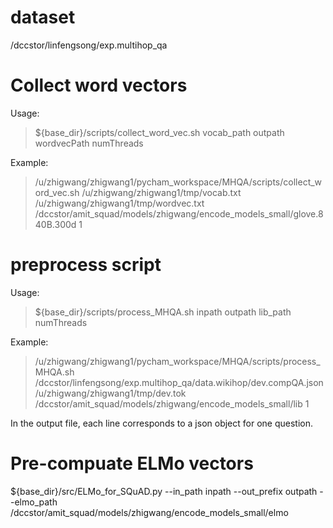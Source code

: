 # dataset
/dccstor/linfengsong/exp.multihop_qa

# Collect word vectors
Usage: 
> ${base_dir}/scripts/collect_word_vec.sh vocab_path outpath wordvecPath numThreads

Example:
> /u/zhigwang/zhigwang1/pycham_workspace/MHQA/scripts/collect_word_vec.sh /u/zhigwang/zhigwang1/tmp/vocab.txt /u/zhigwang/zhigwang1/tmp/wordvec.txt /dccstor/amit_squad/models/zhigwang/encode_models_small/glove.840B.300d 1



# preprocess script
Usage: 
> ${base_dir}/scripts/process_MHQA.sh inpath outpath lib_path numThreads

Example:
> /u/zhigwang/zhigwang1/pycham_workspace/MHQA/scripts/process_MHQA.sh /dccstor/linfengsong/exp.multihop_qa/data.wikihop/dev.compQA.json /u/zhigwang/zhigwang1/tmp/dev.tok /dccstor/amit_squad/models/zhigwang/encode_models_small/lib 1

In the output file, each line corresponds to a json object for one question. 

# Pre-compuate ELMo vectors
${base_dir}/src/ELMo_for_SQuAD.py --in_path inpath --out_prefix outpath --elmo_path /dccstor/amit_squad/models/zhigwang/encode_models_small/elmo
